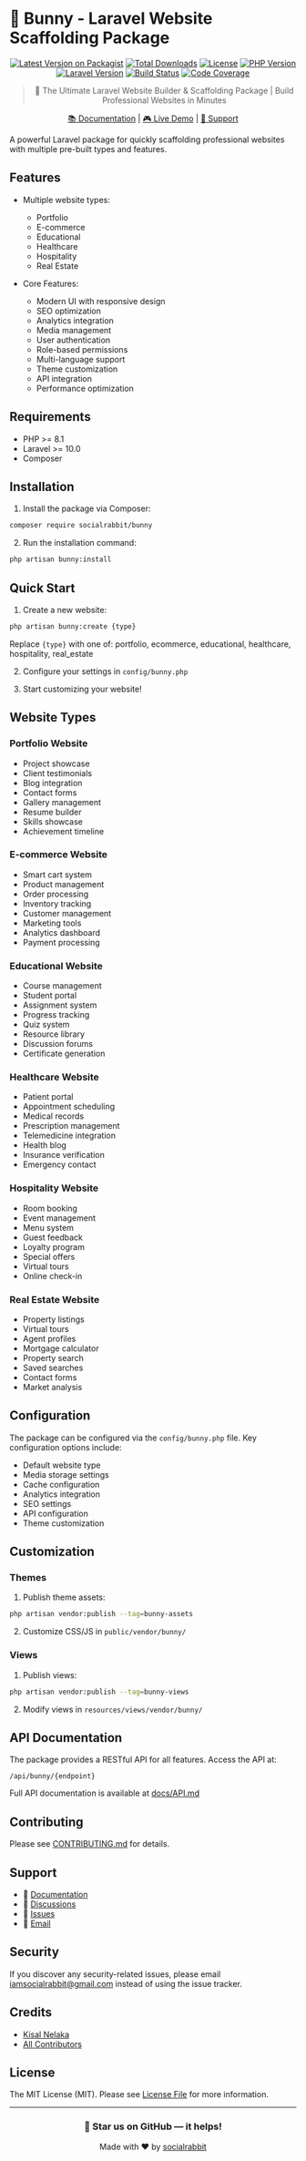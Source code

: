 # 🐰 Bunny - Laravel Website Scaffolding Package

<div align="center">

[![Latest Version on Packagist](https://img.shields.io/packagist/v/socialrabbit/bunny.svg?style=flat-square)](https://packagist.org/packages/socialrabbit/bunny)
[![Total Downloads](https://img.shields.io/packagist/dt/socialrabbit/bunny.svg?style=flat-square)](https://packagist.org/packages/socialrabbit/bunny)
[![License](https://img.shields.io/packagist/l/socialrabbit/bunny.svg?style=flat-square)](https://packagist.org/packages/socialrabbit/bunny)
[![PHP Version](https://img.shields.io/packagist/php-v/socialrabbit/bunny.svg?style=flat-square)](https://packagist.org/packages/socialrabbit/bunny)
[![Laravel Version](https://img.shields.io/packagist/dependency-v/socialrabbit/bunny/illuminate/support.svg?style=flat-square)](https://packagist.org/packages/socialrabbit/bunny)
[![Build Status](https://img.shields.io/github/workflow/status/socialrabbit/bunny/tests?label=tests&branch=main&style=flat-square)](https://github.com/socialrabbit/bunny/actions)
[![Code Coverage](https://img.shields.io/codecov/c/github/socialrabbit/bunny.svg?style=flat-square)](https://codecov.io/gh/socialrabbit/bunny)

> 🚀 The Ultimate Laravel Website Builder & Scaffolding Package | Build Professional Websites in Minutes

[📚 Documentation](https://bunny.socialrabbit.dev/docs) | [🎮 Live Demo](https://demo.bunny.socialrabbit.dev) | [💬 Support](https://github.com/socialrabbit/bunny/discussions)

</div>

A powerful Laravel package for quickly scaffolding professional websites with multiple pre-built types and features.

## Features

- Multiple website types:
  - Portfolio
  - E-commerce
  - Educational
  - Healthcare
  - Hospitality
  - Real Estate

- Core Features:
  - Modern UI with responsive design
  - SEO optimization
  - Analytics integration
  - Media management
  - User authentication
  - Role-based permissions
  - Multi-language support
  - Theme customization
  - API integration
  - Performance optimization

## Requirements

- PHP >= 8.1
- Laravel >= 10.0
- Composer

## Installation

1. Install the package via Composer:
```bash
composer require socialrabbit/bunny
```

2. Run the installation command:
```bash
php artisan bunny:install
```

## Quick Start

1. Create a new website:
```bash
php artisan bunny:create {type}
```
Replace `{type}` with one of: portfolio, ecommerce, educational, healthcare, hospitality, real_estate

2. Configure your settings in `config/bunny.php`

3. Start customizing your website!

## Website Types

### Portfolio Website
- Project showcase
- Client testimonials
- Blog integration
- Contact forms
- Gallery management
- Resume builder
- Skills showcase
- Achievement timeline

### E-commerce Website
- Smart cart system
- Product management
- Order processing
- Inventory tracking
- Customer management
- Marketing tools
- Analytics dashboard
- Payment processing

### Educational Website
- Course management
- Student portal
- Assignment system
- Progress tracking
- Quiz system
- Resource library
- Discussion forums
- Certificate generation

### Healthcare Website
- Patient portal
- Appointment scheduling
- Medical records
- Prescription management
- Telemedicine integration
- Health blog
- Insurance verification
- Emergency contact

### Hospitality Website
- Room booking
- Event management
- Menu system
- Guest feedback
- Loyalty program
- Special offers
- Virtual tours
- Online check-in

### Real Estate Website
- Property listings
- Virtual tours
- Agent profiles
- Mortgage calculator
- Property search
- Saved searches
- Contact forms
- Market analysis

## Configuration

The package can be configured via the `config/bunny.php` file. Key configuration options include:

- Default website type
- Media storage settings
- Cache configuration
- Analytics integration
- SEO settings
- API configuration
- Theme customization

## Customization

### Themes
1. Publish theme assets:
```bash
php artisan vendor:publish --tag=bunny-assets
```

2. Customize CSS/JS in `public/vendor/bunny/`

### Views
1. Publish views:
```bash
php artisan vendor:publish --tag=bunny-views
```

2. Modify views in `resources/views/vendor/bunny/`

## API Documentation

The package provides a RESTful API for all features. Access the API at:
```
/api/bunny/{endpoint}
```

Full API documentation is available at [docs/API.md](docs/API.md)

## Contributing

Please see [CONTRIBUTING.md](CONTRIBUTING.md) for details.

## Support

- 📖 [Documentation](https://bunny.socialrabbit.dev/docs)
- 💭 [Discussions](https://github.com/socialrabbit/bunny/discussions)
- 🐛 [Issues](https://github.com/socialrabbit/bunny/issues)
- 📧 [Email](mailto:iamsocialrabbit@gmail.com)

## Security

If you discover any security-related issues, please email iamsocialrabbit@gmail.com instead of using the issue tracker.

## Credits

- [Kisal Nelaka](https://github.com/kisalnelaka)
- [All Contributors](../../contributors)

## License

The MIT License (MIT). Please see [License File](LICENSE.md) for more information.

---

<div align="center">

### 🌟 Star us on GitHub — it helps!

Made with ❤️ by [socialrabbit](https://github.com/socialrabbit)
</div>